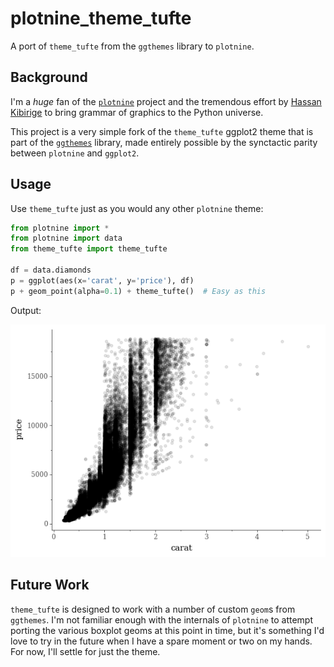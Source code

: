 # plotnine_theme_tufte
A port of `theme_tufte` from the `ggthemes` library to `plotnine`.

## Background

I'm a _huge_ fan of the [`plotnine`](https://github.com/has2k1/plotnine)
project and the tremendous effort by [Hassan
Kibirige](https://github.com/has2k1) to bring grammar of graphics to the Python
universe. 

This project is a very simple fork of the `theme_tufte` ggplot2 theme that is
part of the [`ggthemes`](https://github.com/jrnold/ggthemes) library, made
entirely possible by the synctactic parity between `plotnine` and `ggplot2`.

## Usage

Use `theme_tufte` just as you would any other `plotnine` theme:

```python
from plotnine import *
from plotnine import data
from theme_tufte import theme_tufte

df = data.diamonds
p = ggplot(aes(x='carat', y='price'), df)
p + geom_point(alpha=0.1) + theme_tufte()  # Easy as this
```

Output:  

![Example output](example.png)

## Future Work

`theme_tufte` is designed to work with a number of custom `geom`s from
`ggthemes`. I'm not familiar enough with the internals of `plotnine` to attempt
porting the various boxplot geoms at this point in time, but it's something I'd
love to try in the future when I have a spare moment or two on my hands. For
now, I'll settle for just the theme.
